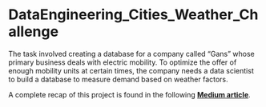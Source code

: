 # DataEngineering_Cities_Weather_Challenge
The task involved creating a database for a company called “Gans” whose primary business deals with electric mobility. To optimize the offer of enough mobility units at certain times, the company needs a data scientist to build a database to measure demand based on weather factors.

A complete recap of this project is found in the following **[Medium article](https://medium.com/@marina.l./data-engineering-is-for-engineers-not-49fe0dc22497)**.
